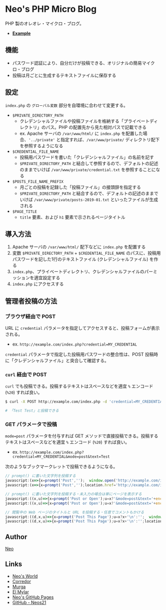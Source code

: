 # Neo's PHP Micro Blog

PHP 製のオレオレ・マイクロ・ブログ。

- __[Example](http://35.197.103.64/)__


## 機能

- パスワード認証により、自分だけが投稿できる、オリジナルの簡易マイクロ・ブログ
- 投稿は月ごとに生成するテキストファイルに保存する


## 設定

`index.php` の `グローバル変数` 部分を自環境に合わせて変更する。

- `$PRIVATE_DIRECTORY_PATH`
    - クレデンシャルファイルや投稿ファイルを格納する「プライベートディレクトリ」のパス。PHP の配置先から見た相対パスで記載できる
    - ex. Apache サーバの `/var/www/html/` に `index.php` を配置した場合、`'../private'` と指定すれば、`/var/www/private/` ディレクトリ配下を参照するようになる
- `$CREDENTIAL_FILE_NAME`
    - 投稿用パスワードを書いた「クレデンシャルファイル」の名前を記す
    - `$PRIVATE_DIRECTORY_PATH` と結合して参照するので、デフォルトの記述のままでいけば `/var/www/private/credential.txt` を参照することになる
- `$POSTS_FILE_NAME_PREFIX`
    - 月ごとの投稿を記録した「投稿ファイル」の接頭辞を指定する
    - `$PRIVATE_DIRECTORY_PATH` と結合するので、デフォルトの記述のままでいけば `/var/www/private/posts-2019-01.txt` といったファイルが生成される
- `$PAGE_TITLE`
    - `title` 要素、および `h1` 要素で示されるページタイトル


## 導入方法

1. Apache サーバの `/var/www/html/` 配下などに `index.php` を配置する
2. 変数 `$PRIVATE_DIRECTORY_PATH` + `$CREDENTIAL_FILE_NAME` のパスに、投稿用パスワードを記した1行のテキストファイル (クレデンシャルファイル) を作る
3. `index.php`、プライベートディレクトリ、クレデンシャルファイルのパーミッションを適宜設定する
4. `index.php` にアクセスする


## 管理者投稿の方法

### ブラウザ経由で POST

URL に `credential` パラメータを指定してアクセスすると、投稿フォームが表示される。

- ex. `http://example.com/index.php?credential=MY_CREDENTIAL`

`credential` パラメータで指定した投稿用パスワードの整合性は、POST 投稿時に「クレデンシャルファイル」と突合して確認する。

### `curl` 経由で POST

`curl` でも投稿できる。投稿するテキストはスペースなどを適宜 `%` エンコード (`%20`) すれば良い。

```sh
$ curl -X POST http://example.com/index.php -d 'credential=MY_CREDENTIAL&text=Test%20Test'

# 「Test Test」と投稿できる
```

### GET パラメータで投稿

`mode=post` パラメータを付与すれば GET メソッドで直接投稿できる。投稿するテキストはスペースなどを適宜 `%` エンコード (`%20`) すれば良い。

- ex. `http://example.com/index.php?credential=MY_CREDENTIAL&mode=post&text=Test`

次のようなブックマークレットで投稿できるようになる。

```javascript
// prompt() に書いた文字列を投稿する
javascript:(x=>{x=prompt('Post','');  window.open('http://example.com/index.php?credential=MY_CREDENTIAL&mode=post&text='+encodeURIComponent(x))})();
javascript:(x=>{x=prompt('Post','');location.href='http://example.com/index.php?credential=MY_CREDENTIAL&mode=post&text='+encodeURIComponent(x) })();

// prompt() に書いた文字列を投稿する・未入力の場合は単にページを表示する
javascript:((x,u)=>{x=prompt('Post or Open');u=x?'&mode=post&text='+encodeURIComponent(x):'';  window.open('http://example.com/index.php?credential=MY_CREDENTIAL'+u)})();
javascript:((x,u)=>{x=prompt('Post or Open');u=x?'&mode=post&text='+encodeURIComponent(x):'';location.href='http://example.com/index.php?credential=MY_CREDENTIAL'+u} )();

// 閲覧中の Web ページのタイトルと URL を投稿する・任意でコメントもかける
javascript:((d,x,u)=>{x=prompt('Post This Page');u=x?x+'\n':'';  window.open('http://example.com/index.php?credential=MY_CREDENTIAL&mode=post&text='+encodeURIComponent(u+d.title+' '+d.URL))})(document);
javascript:((d,x,u)=>{x=prompt('Post This Page');u=x?x+'\n':'';location.href='http://example.com/index.php?credential=MY_CREDENTIAL&mode=post&text='+encodeURIComponent(u+d.title+' '+d.URL) })(document);
```


## Author

[Neo](http://neo.s21.xrea.com/)


## Links

- [Neo's World](http://neo.s21.xrea.com/)
- [Corredor](http://neos21.hatenablog.com/)
- [Murga](http://neos21.hatenablog.jp/)
- [El Mylar](http://neos21.hateblo.jp/)
- [Neo's GitHub Pages](https://neos21.github.io/)
- [GitHub - Neos21](https://github.com/Neos21/)
